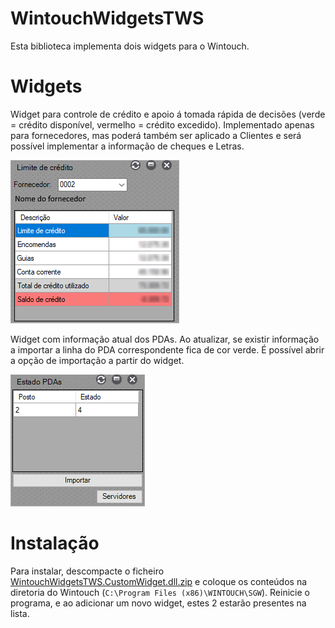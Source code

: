 # WintouchWidgetsTWS
Esta biblioteca implementa dois widgets para o Wintouch.

# Widgets

Widget para controle de crédito e apoio á tomada rápida de decisões (verde = crédito disponível, vermelho = crédito excedido).
Implementado apenas para fornecedores, mas poderá também ser aplicado a Clientes e será possível implementar a informação de cheques e Letras.

![Limite crédito](https://github.com/miguelfazenda/WintouchWidgetsTWS/raw/master/screenshot-limiteCredito.png)

Widget com informação atual dos PDAs.
Ao atualizar, se existir informação a importar a linha do PDA correspondente fica de cor verde.
É possível abrir a opção de importação a partir do widget.

![Estado PDAs](https://github.com/miguelfazenda/WintouchWidgetsTWS/raw/master/screenshot-estadoPDAs.png)

# Instalação
Para instalar, descompacte o ficheiro [WintouchWidgetsTWS.CustomWidget.dll.zip](https://github.com/miguelfazenda/WintouchWidgetsTWS/releases/download/release/WintouchWidgetsTWS.CustomWidget.dll.zip) e coloque os conteúdos na diretoria do Wintouch (`C:\Program Files (x86)\WINTOUCH\SGW`). Reinicie o programa, e ao adicionar um novo widget, estes 2 estarão presentes na lista.
